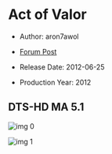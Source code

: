 # Act of Valor

* Author: aron7awol

* [Forum Post](https://www.avsforum.com/threads/bass-eq-for-filtered-movies.2995212/post-56841138)

* Release Date: 2012-06-25
* Production Year: 2012

## DTS-HD MA 5.1

![img 0](https://fanart.tv/fanart/movies/75674/moviethumb/act-of-valor-505d978395535.jpg)

![img 1](https://i.imgur.com/SSh4nOa.png)

